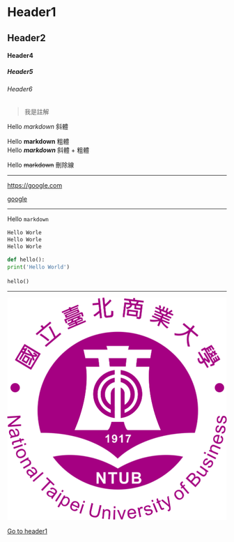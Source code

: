 # Header1
## Header2
#### Header4
##### Header5
###### Header6

> 我是註解

Hello *markdown* 斜體

Hello **markdown** 粗體  
Hello ***markdown*** 斜體 + 粗體

Hello ~~markdown~~ 刪除線

---

<https://google.com>

[google](https://google.com)

---

Hello `markdown`

```
Hello Worle
Hello Worle
Hello Worle
```

```python
def hello():
print('Hello World')

hello()
```

----

![](./ntub.png)

[Go to header1](#Header1)